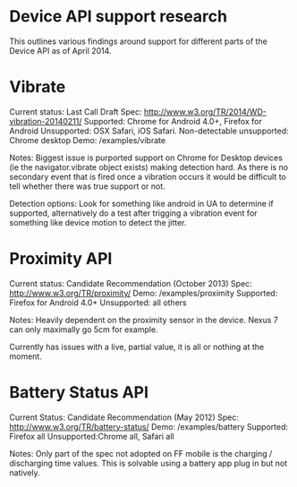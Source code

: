 # Device API support research

This outlines various findings around support for different parts of the 
Device API as of April 2014.

# Vibrate

Current status: Last Call Draft 
Spec: http://www.w3.org/TR/2014/WD-vibration-20140211/
Supported: Chrome for Android 4.0+, Firefox for Android
Unsupported: OSX Safari, iOS Safari. 
Non-detectable unsupported: Chrome desktop
Demo: /examples/vibrate

Notes: Biggest issue is purported support on Chrome for Desktop devices (ie
the navigator.vibrate object exists) making detection hard. As there is no
secondary event that is fired once a vibration occurs it would be difficult to
tell whether there was true support or not. 

Detection options: Look for something like android in UA to determine if supported, 
alternatively do a test after trigging a vibration event for something like
device motion to detect the jitter.

# Proximity API

Current status: Candidate Recommendation (October 2013)
Spec: http://www.w3.org/TR/proximity/
Demo: /examples/proximity
Supported: Firefox for Android 4.0+
Unsupported: all others

Notes: Heavily dependent on the proximity sensor in the device. Nexus 7 can only
maximally go 5cm for example.

Currently has issues with a live, partial value, it is all or nothing at the moment.

# Battery Status API

Current Status: Candidate Recommendation (May 2012)
Spec: http://www.w3.org/TR/battery-status/
Demo: /examples/battery
Supported: Firefox all
Unsupported:Chrome all, Safari all

Notes: Only part of the spec not adopted on FF mobile is the charging / discharging
time values. This is solvable using a battery app plug in but not natively. 






